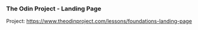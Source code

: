 ### The Odin Project - Landing Page

Project: https://www.theodinproject.com/lessons/foundations-landing-page
